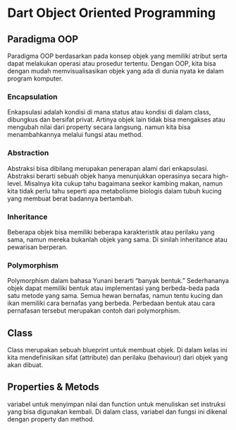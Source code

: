 # Dart Object Oriented Programming

## Paradigma OOP  
Paradigma OOP berdasarkan pada konsep objek yang memiliki atribut serta dapat melakukan operasi atau prosedur tertentu. 
Dengan OOP, kita bisa dengan mudah memvisualisasikan objek yang ada di dunia nyata ke dalam program komputer.

### Encapsulation
Enkapsulasi adalah kondisi di mana status atau kondisi di dalam class, dibungkus dan bersifat privat. 
Artinya objek lain tidak bisa mengakses atau mengubah nilai dari property secara langsung.
namun kita bisa menambahkannya melalui fungsi atau method.

### Abstraction
Abstraksi bisa dibilang merupakan penerapan alami dari enkapsulasi. Abstraksi berarti sebuah objek hanya menunjukkan operasinya secara high-level. 
Misalnya kita cukup tahu bagaimana seekor kambing makan, namun kita tidak perlu tahu seperti apa metabolisme biologis dalam tubuh kucing yang membuat berat badannya bertambah.

### Inheritance
Beberapa objek bisa memiliki beberapa karakteristik atau perilaku yang sama, namun mereka bukanlah objek yang sama. 
Di sinilah inheritance atau pewarisan berperan.

### Polymorphism
Polymorphism dalam bahasa Yunani berarti “banyak bentuk.” Sederhananya objek dapat memiliki bentuk atau implementasi yang berbeda-beda pada satu metode yang sama. 
Semua hewan bernafas, namun tentu kucing dan ikan memiliki cara bernafas yang berbeda. Perbedaan bentuk atau cara pernafasan tersebut merupakan contoh dari polymorphism.

## Class
Class merupakan sebuah blueprint untuk membuat objek. Di dalam kelas ini kita mendefinisikan sifat (attribute) dan perilaku (behaviour) dari objek yang akan dibuat.

## Properties & Metods
variabel untuk menyimpan nilai dan function untuk menuliskan set instruksi yang bisa digunakan kembali. 
Di dalam class, variabel dan fungsi ini dikenal dengan property dan method.


